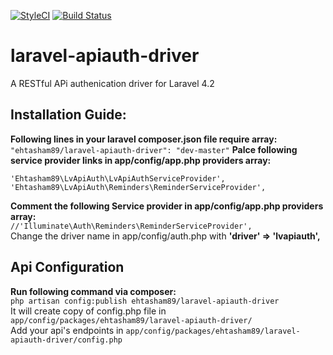 [![StyleCI](https://styleci.io/repos/56254078/shield)](https://styleci.io/repos/56254078)
[![Build Status](https://travis-ci.org/ehtasham89/laravel-apiauth-driver.svg?branch=master)](https://travis-ci.org/ehtasham89/laravel-apiauth-driver)
# laravel-apiauth-driver
A RESTful APi authenication driver for Laravel 4.2

## Installation Guide:
**Following lines in your laravel composer.json file require array:** <br>
`"ehtasham89/laravel-apiauth-driver": "dev-master"`
**Palce following service provider links in app/config/app.php providers array:**
```
'Ehtasham89\LvApiAuth\LvApiAuthServiceProvider',
'Ehtasham89\LvApiAuth\Reminders\ReminderServiceProvider',
```
**Comment the following Service provider in app/config/app.php providers array:** <br>
`//'Illuminate\Auth\Reminders\ReminderServiceProvider',` <br>
Change the driver name in app/config/auth.php with **'driver' => 'lvapiauth',** <br>
## Api Configuration
**Run following command via composer:** <br>
`php artisan config:publish ehtasham89/laravel-apiauth-driver` <br>
It will create copy of config.php file in `app/config/packages/ehtasham89/laravel-apiauth-driver/` <br>
Add your api's endpoints in `app/config/packages/ehtasham89/laravel-apiauth-driver/config.php`

